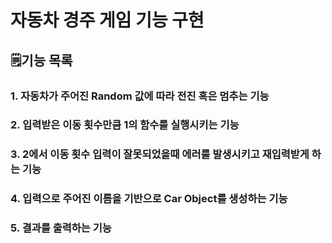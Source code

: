 자동차 경주 게임 기능 구현
======================

🗒️기능 목록
--------
### 1. 자동차가 주어진 Random 값에 따라 전진 혹은 멈추는 기능
### 2. 입력받은 이동 횟수만큼 1의 함수를 실행시키는 기능
### 3. 2에서 이동 횟수 입력이 잘못되었을때 에러를 발생시키고 재입력받게 하는 기능
### 4. 입력으로 주어진 이름을 기반으로 Car Object를 생성하는 기능
### 5. 결과를 출력하는 기능
